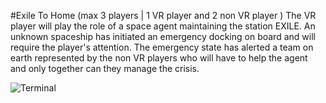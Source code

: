 #Exile To Home (max 3 players | 1 VR player and 2 non VR player )
The VR player will play the role of a space agent maintaining the station EXILE. An unknown spaceship has initiated an emergency docking on board and will require the player's attention. The emergency state has alerted a team on earth represented by the non VR players who will have to help the agent and only together can they manage the crisis.

![Terminal](pictures/Terminal_start)